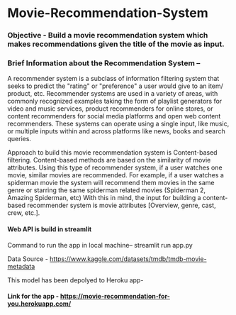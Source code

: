 # Movie-Recommendation-System


### Objective - Build a movie recommendation system which makes recommendations given the title of the movie as input.

### Brief Information about the Recommendation System – 

A recommender system is a subclass of information filtering system that seeks to predict the "rating" or "preference" a user would give to an item/ product, etc.
Recommender systems are used in a variety of areas, with commonly recognized examples taking the form of playlist generators for video and music services, product recommenders for online stores, or content recommenders for social media platforms and open web content recommenders.
These systems can operate using a single input, like music, or multiple inputs within and across platforms like news, books and search queries.

Approach to build this movie recommendation system is Content-based filtering. Content-based methods are based on the similarity of movie attributes. Using this type of recommender system, if a user watches one movie, similar movies are recommended. For example, if a user watches a spiderman movie the system will recommend them movies in the same genre or starring the same spiderman related movies (Spiderman 2, Amazing Spiderman, etc) With this in mind, the input for building a content-based recommender system is movie attributes [Overview, genre, cast, crew, etc.]. 


#### Web API is build in streamlit
Command to run the app in local machine– streamlit run app.py

Data Source - https://www.kaggle.com/datasets/tmdb/tmdb-movie-metadata

This model has been depolyed to Heroku app- 
#### Link for the app -  https://movie-recommendation-for-you.herokuapp.com/
